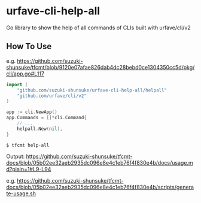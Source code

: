 # urfave-cli-help-all

Go library to show the help of all commands of CLIs built with urfave/cli/v2

## How To Use

e.g. https://github.com/suzuki-shunsuke/tfcmt/blob/9120e07afae826dab4dc28bebd0ce1304350cc5d/pkg/cli/app.go#L117

```go
import (
	"github.com/suzuki-shunsuke/urfave-cli-help-all/helpall"
	"github.com/urfave/cli/v2"
)

app := cli.NewApp()
app.Commands = []*cli.Command{
	// ...
	helpall.New(nil),
}
```

```console
$ tfcmt help-all
```

Output: https://github.com/suzuki-shunsuke/tfcmt-docs/blob/05b02ee32aeb2935dc096e8e4c1eb76f4f830e4b/docs/usage.md?plain=1#L9-L94

e.g. https://github.com/suzuki-shunsuke/tfcmt-docs/blob/05b02ee32aeb2935dc096e8e4c1eb76f4f830e4b/scripts/generate-usage.sh
